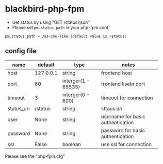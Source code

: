 blackbird-php-fpm
===============

* Get status by using "GET /status?json"
* Please set `pm.status_path` in your php-fpm conf

```
pm.status_path = /as-you-like (default value is /status)
```

config file
-----------

| name                    | default        | type                | notes                               |
|-------------------------|----------------|---------------------|-------------------------------------|
| host                    | 127.0.0.1      | string              | frontend host                       |
| port                    | 80             | interger(1 - 65535) | frontend lisetn port                |
| timeout                 | 3              | interger(0 - 600)   | timeout for connection              |
| status_uri              | /status        | string              | sttaus uri                          |
| user                    | None           | string              | username for basic authentication   |
| password                | None           | string              | password for basic authentication   |
| ssl                     | False          | boolean             | use ssl for connection              |


Please see the "php-fpm.cfg"

